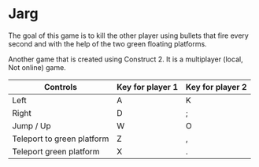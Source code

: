 # Jarg

The goal of this game is to kill the other player
using bullets that fire every second and with the
help of the two green floating platforms.

Another game that is created using Construct 2.
It is a multiplayer (local, Not online) game.

 Controls | Key for player 1 | Key for player 2
--------- | ---------------- | ----------------
Left      | A | K
Right     | D | ;
Jump / Up | W | O
Teleport to green platform | Z | ,
Teleport green platform | X | .
